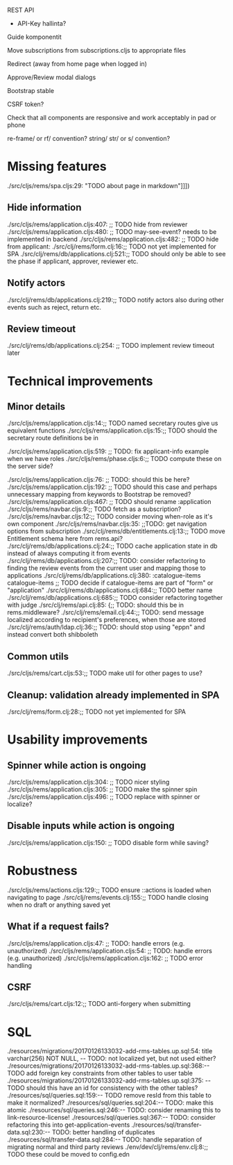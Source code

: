 REST API
- API-Key hallinta?

Guide komponentit

Move subscriptions from subscriptions.cljs to appropriate files

Redirect (away from home page when logged in)

Approve/Review modal dialogs

Bootstrap stable

CSRF token?

Check that all components are responsive and work acceptably in pad or phone

re-frame/ or rf/ convention?
string/ str/ or s/ convention?

# Missing features

./src/cljs/rems/spa.cljs:29:     "TODO about page in markdown"]]])

## Hide information
./src/cljs/rems/application.cljs:407:    ;; TODO hide from reviewer
./src/cljs/rems/application.cljs:480:     ;; TODO may-see-event? needs to be implemented in backend
./src/cljs/rems/application.cljs:482:     ;; TODO hide from applicant:
./src/clj/rems/form.clj:16:;; TODO not yet implemented for SPA
./src/clj/rems/db/applications.clj:521:;; TODO should only be able to see the phase if applicant, approver, reviewer etc.

## Notify actors
./src/clj/rems/db/applications.clj:219:;; TODO notify actors also during other events such as reject, return etc.

## Review timeout
./src/clj/rems/db/applications.clj:254:    ;; TODO implement review timeout later



# Technical improvements

## Minor details
./src/cljs/rems/application.cljs:14:;; TODO named secretary routes give us equivalent functions
./src/cljs/rems/application.cljs:15:;; TODO should the secretary route definitions be in 

./src/cljs/rems/application.cljs:519:   ;; TODO: fix applicant-info example when we have roles
./src/cljs/rems/phase.cljs:6:;; TODO compute these on the server side?

./src/cljs/rems/application.cljs:76:          ;; TODO: should this be here?
./src/cljs/rems/application.cljs:192:     ;; TODO should this case and perhaps unnecessary mapping from keywords to Bootstrap be removed?
./src/cljs/rems/application.cljs:467:  ;; TODO should rename :application
./src/cljs/rems/navbar.cljs:9:;; TODO fetch as a subscription?
./src/cljs/rems/navbar.cljs:12:;; TODO consider moving when-role as it's own component
./src/cljs/rems/navbar.cljs:35:  ;;TODO: get navigation options from subscription
./src/clj/rems/db/entitlements.clj:13:;; TODO move Entitlement schema here from rems.api?
./src/clj/rems/db/applications.clj:24:;; TODO cache application state in db instead of always computing it from events
./src/clj/rems/db/applications.clj:207:;; TODO: consider refactoring to finding the review events from the current user and mapping those to applications
./src/clj/rems/db/applications.clj:380:                          :catalogue-items catalogue-items ;; TODO decide if catalogue-items are part of "form" or "application"
./src/clj/rems/db/applications.clj:684:;; TODO better name
./src/clj/rems/db/applications.clj:685:;; TODO consider refactoring together with judge
./src/clj/rems/api.clj:85:   {;; TODO: should this be in rems.middleware?
./src/clj/rems/email.clj:44:;; TODO: send message localized according to recipient's preferences, when those are stored
./src/clj/rems/auth/ldap.clj:36:;; TODO: should stop using "eppn" and instead convert both shibboleth

## Common utils
./src/cljs/rems/cart.cljs:53:;; TODO make util for other pages to use?

## Cleanup: validation already implemented in SPA

./src/clj/rems/form.clj:28:;; TODO not yet implemented for SPA



# Usability improvements

## Spinner while action is ongoing

./src/cljs/rems/application.cljs:304:    ;; TODO nicer styling
./src/cljs/rems/application.cljs:305:    ;; TODO make the spinner spin
./src/cljs/rems/application.cljs:496:    ;; TODO replace with spinner or localize?

## Disable inputs while action is ongoing

./src/cljs/rems/application.cljs:150:     ;; TODO disable form while saving?



# Robustness

./src/cljs/rems/actions.cljs:129:;; TODO ensure ::actions is loaded when navigating to page
./src/clj/rems/events.clj:155:;; TODO handle closing when no draft or anything saved yet

## What if a request fails?

./src/cljs/rems/application.cljs:47:  ;; TODO: handle errors (e.g. unauthorized)
./src/cljs/rems/application.cljs:54:  ;; TODO: handle errors (e.g. unauthorized)
./src/cljs/rems/application.cljs:162:        ;; TODO error handling

## CSRF
./src/cljs/rems/cart.cljs:12:;; TODO anti-forgery when submitting


# SQL

./resources/migrations/20170126133032-add-rms-tables.up.sql:54:  title varchar(256) NOT NULL, -- TODO: not localized yet, but not used either?
./resources/migrations/20170126133032-add-rms-tables.up.sql:368:-- TODO add foreign key constraints from other tables to user table
./resources/migrations/20170126133032-add-rms-tables.up.sql:375:  -- TODO should this have an id for consistency with the other tables?
./resources/sql/queries.sql:159:-- TODO remove resId from this table to make it normalized?
./resources/sql/queries.sql:204:-- TODO: make this atomic
./resources/sql/queries.sql:246:-- TODO: consider renaming this to link-resource-license!
./resources/sql/queries.sql:367:-- TODO: consider refactoring this into get-application-events
./resources/sql/transfer-data.sql:230:-- TODO: better handling of duplicates
./resources/sql/transfer-data.sql:284:-- TODO: handle separation of migrating normal and third party reviews
./env/dev/clj/rems/env.clj:8:;; TODO these could be moved to config.edn
